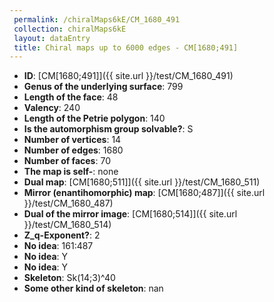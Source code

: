 ```yaml
--- 
 permalink: /chiralMaps6kE/CM_1680_491 
 collection: chiralMaps6kE
 layout: dataEntry
 title: Chiral maps up to 6000 edges - CM[1680;491]
---
```


- **ID**: [CM[1680;491]]({{ site.url }}/test/CM_1680_491)
- **Genus of the underlying surface**: 799
- **Length of the face**: 48
- **Valency**: 240
- **Length of the Petrie polygon**: 140
- **Is the automorphism group solvable?**: S
- **Number of vertices**: 14
- **Number of edges**: 1680
- **Number of faces**: 70
- **The map is self-**: none
- **Dual map**: [CM[1680;511]]({{ site.url }}/test/CM_1680_511)
- **Mirror (enantihomorphic) map**: [CM[1680;487]]({{ site.url }}/test/CM_1680_487)
- **Dual of the mirror image**: [CM[1680;514]]({{ site.url }}/test/CM_1680_514)
- **Z_q-Exponent?**: 2
- **No idea**:  161:487
- **No idea**: Y
- **No idea**: Y
- **Skeleton**: Sk(14;3)^40
- **Some other kind of skeleton**: nan
